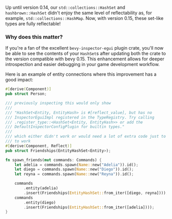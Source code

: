 <!-- Dedicated `Reflect` implementation for `Set`-like things -->
<!-- https://github.com/bevyengine/bevy/pull/13014 -->

Up until version 0.14, our `std::collections::HashSet` and `hashbrown::HashSet` didn't enjoy the same level of reflectability as, for example, `std::collections::HashMap`. Now, with version 0.15, these set-like types are fully reflectable!

### Why does this matter?

If you're a fan of the excellent `bevy-inspector-egui` plugin crate, you'll now be able to see the contents of your `HashSet`s after updating both the crate to the version compatible with bevy 0.15. This enhancement allows for deeper introspection and easier debugging in your game development workflow.

Here is an example of entity connections where this improvement has a good impact:

```rust 
#[derive(Component)]
pub struct Person;

/// previously inspecting this would only show 
/// 
/// "HashSet<Entity, EntityHash> is #[reflect_value], but has no
/// InspectorEguiImpl registered in the TypeRegistry. Try calling
/// .register_type::<HashSet<Entity, EntityHash>> or add the
/// DefaultInspectorConfigPlugin for builtin types."
/// 
/// which either didn't work or would need a lot of extra code just to get it
/// to work
#[derive(Component, Reflect)]
pub struct Friendships(EntityHashSet<Entity>);

fn spawn_friends(mut commands: Commands) {
    let adelia = commands.spawn(Name::new("Adelia")).id();
    let diego = commands.spawn(Name::new("Diego")).id();
    let reyna = commands.spawn(Name::new("Reyna")).id();

    commands
        .entity(adelia)
        .insert(Friendships(EntityHashSet::from_iter([diego, reyna])));
    commands
        .entity(diego)
        .insert(Friendships(EntityHashSet::from_iter([adelia])));
}
```

[`std::collections::HashSet`]: https://doc.rust-lang.org/stable/std/collections/struct.HashSet.html
[`hashbrown::HashSet`]: https://docs.rs/hashbrown/latest/hashbrown/struct.HashSet.html
[`Reflect`]: https://docs.rs/bevy/0.15.0-rc.3/bevy/reflect/trait.Reflect.html
[`std::collections::HashMap`]: https://doc.rust-lang.org/stable/std/collections/struct.HashMap.html
[`bevy-inspector-egui`]: https://github.com/jakobhellermann/bevy-inspector-egui
